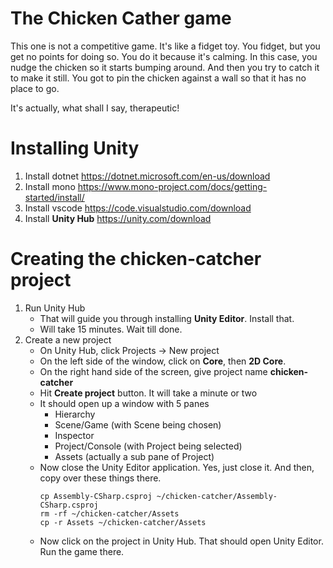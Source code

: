 # The Chicken Cather game

This one is not a competitive game. It's like a fidget toy. You fidget, but you
get no points for doing so. You do it because it's calming. In this case, you nudge
the chicken so it starts bumping around. And then you try to catch it to make it still.
You got to pin the chicken against a wall so that it has no place to go.

It's actually, what shall I say, therapeutic!


# Installing Unity
1. Install dotnet https://dotnet.microsoft.com/en-us/download
2. Install mono https://www.mono-project.com/docs/getting-started/install/
3. Install vscode https://code.visualstudio.com/download
4. Install **Unity Hub** https://unity.com/download

# Creating the chicken-catcher project
1. Run Unity Hub
   - That will guide you through installing **Unity Editor**. Install that.
   - Will take 15 minutes. Wait till done.
3. Create a new project 
   - On Unity Hub, click Projects -> New project
   - On the left side of the window, click on **Core**, then **2D Core**.
   - On the right hand side of the screen, give project name **chicken-catcher**
   - Hit **Create project** button. It will take a minute or two
   - It should open up a window with 5 panes
     - Hierarchy
     - Scene/Game (with Scene being chosen)
     - Inspector
     - Project/Console (with Project being selected)
     - Assets (actually a sub pane of Project)
   - Now close the Unity Editor application. Yes, just close it. And then, copy over these things there.
     ```
     cp Assembly-CSharp.csproj ~/chicken-catcher/Assembly-CSharp.csproj
     rm -rf ~/chicken-catcher/Assets
     cp -r Assets ~/chicken-catcher/Assets
     ```
   - Now click on the project in Unity Hub. That should open Unity Editor. Run the game there.
